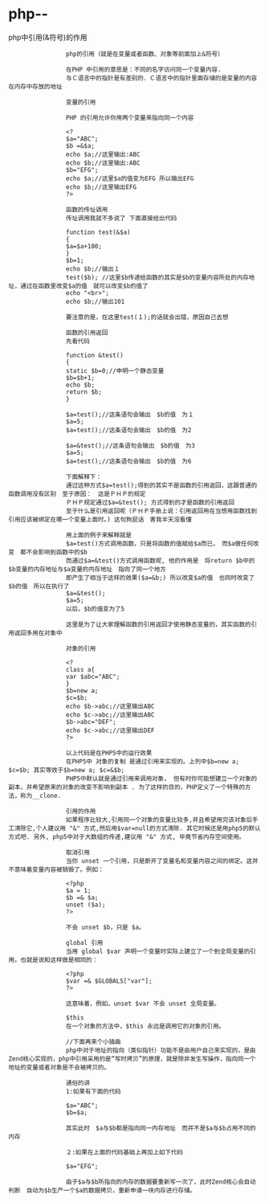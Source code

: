   # php--
  php中引用(&amp;符号)的作用


                    php的引用（就是在变量或者函数、对象等前面加上&符号） 

                    在PHP 中引用的意思是：不同的名字访问同一个变量内容. 
                    与Ｃ语言中的指针是有差别的．Ｃ语言中的指针里面存储的是变量的内容在内存中存放的地址 

                    变量的引用 

                    PHP 的引用允许你用两个变量来指向同一个内容 

                    <? 
                    $a="ABC"; 
                    $b =&$a; 
                    echo $a;//这里输出:ABC 
                    echo $b;//这里输出:ABC 
                    $b="EFG"; 
                    echo $a;//这里$a的值变为EFG 所以输出EFG 
                    echo $b;//这里输出EFG 
                    ?> 

                    函数的传址调用 
                    传址调用我就不多说了 下面直接给出代码 

                    function test(&$a) 
                    { 
                    $a=$a+100; 
                    } 
                    $b=1; 
                    echo $b;//输出１ 
                    test($b); //这里$b传递给函数的其实是$b的变量内容所处的内存地址，通过在函数里改变$a的值　就可以改变$b的值了 
                    echo "<br>"; 
                    echo $b;//输出101 

                    要注意的是，在这里test(１);的话就会出错，原因自己去想 

                    函数的引用返回 
                    先看代码 

                    function &test() 
                    { 
                    static $b=0;//申明一个静态变量 
                    $b=$b+1; 
                    echo $b; 
                    return $b; 
                    } 

                    $a=test();//这条语句会输出　$b的值　为１ 
                    $a=5; 
                    $a=test();//这条语句会输出　$b的值　为2 

                    $a=&test();//这条语句会输出　$b的值　为3 
                    $a=5; 
                    $a=test();//这条语句会输出　$b的值　为6 

                    下面解释下：　 
                    通过这种方式$a=test();得到的其实不是函数的引用返回，这跟普通的函数调用没有区别　至于原因：　这是ＰＨＰ的规定 
                    ＰＨＰ规定通过$a=&test(); 方式得到的才是函数的引用返回 
                    至于什么是引用返回呢（ＰＨＰ手册上说：引用返回用在当想用函数找到引用应该被绑定在哪一个变量上面时。) 这句狗屁话　害我半天没看懂 

                    用上面的例子来解释就是 
                    $a=test()方式调用函数，只是将函数的值赋给$a而已，　而$a做任何改变　都不会影响到函数中的$b 
                    而通过$a=&test()方式调用函数呢, 他的作用是　将return $b中的　$b变量的内存地址与$a变量的内存地址　指向了同一个地方 
                    即产生了相当于这样的效果($a=&b;) 所以改变$a的值　也同时改变了$b的值　所以在执行了 
                    $a=&test(); 
                    $a=5; 
                    以后，$b的值变为了5 

                    这里是为了让大家理解函数的引用返回才使用静态变量的，其实函数的引用返回多用在对象中 

                    对象的引用 

                    <? 
                    class a{ 
                    var $abc="ABC"; 
                    } 
                    $b=new a; 
                    $c=$b; 
                    echo $b->abc;//这里输出ABC 
                    echo $c->abc;//这里输出ABC 
                    $b->abc="DEF"; 
                    echo $c->abc;//这里输出DEF 
                    ?> 

                    以上代码是在PHP5中的运行效果 
                    在PHP5中 对象的复制 是通过引用来实现的。上列中$b=new a; $c=$b; 其实等效于$b=new a; $c=&$b; 
                    PHP5中默认就是通过引用来调用对象， 但有时你可能想建立一个对象的副本，并希望原来的对象的改变不影响到副本 . 为了这样的目的，PHP定义了一个特殊的方法，称为__clone. 

                    引用的作用 
                    如果程序比较大,引用同一个对象的变量比较多,并且希望用完该对象后手工清除它,个人建议用 "&" 方式,然后用$var=null的方式清除. 其它时候还是用php5的默认方式吧. 另外, php5中对于大数组的传递,建议用 "&" 方式, 毕竟节省内存空间使用。 

                    取消引用 
                    当你 unset 一个引用，只是断开了变量名和变量内容之间的绑定。这并不意味着变量内容被销毁了。例如： 

                    <?php 
                    $a = 1; 
                    $b =& $a; 
                    unset ($a); 
                    ?> 

                    不会 unset $b，只是 $a。 

                    global 引用 
                    当用 global $var 声明一个变量时实际上建立了一个到全局变量的引用。也就是说和这样做是相同的： 

                    <?php 
                    $var =& $GLOBALS["var"]; 
                    ?> 

                    这意味着，例如，unset $var 不会 unset 全局变量。 

                    $this 
                    在一个对象的方法中，$this 永远是调用它的对象的引用。 

                    //下面再来个小插曲 
                    php中对于地址的指向（类似指针）功能不是由用户自己来实现的，是由Zend核心实现的，php中引用采用的是“写时拷贝”的原理，就是除非发生写操作，指向同一个地址的变量或者对象是不会被拷贝的。 

                    通俗的讲 
                    1:如果有下面的代码 

                    $a="ABC"; 
                    $b=$a; 

                    其实此时　$a与$b都是指向同一内存地址　而并不是$a与$b占用不同的内存 

                    ２:如果在上面的代码基础上再加上如下代码 

                    $a="EFG"; 

                    由于$a与$b所指向的内存的数据要重新写一次了，此时Zend核心会自动判断　自动为$b生产一个$a的数据拷贝，重新申请一块内存进行存储。

